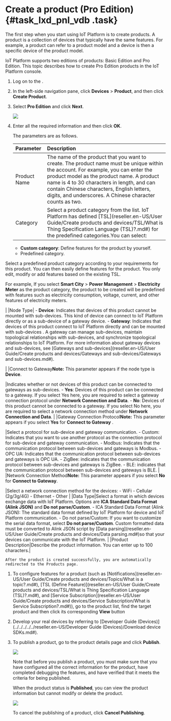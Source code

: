 # Create a product \(Pro Edition\) {#task_lxd_pnl_vdb .task}

The first step when you start using IoT Platform is to create products. A product is a collection of devices that typically have the same features. For example, a product can refer to a product model and a device is then a specific device of the product model.

IoT Platform supports two editions of products: Basic Edition and Pro Edition. This topic describes how to create Pro Edition products in the IoT Platform console.

1.  Log on to the . 
2.  In the left-side navigation pane, click **Devices** \> **Product**, and then click **Create Product**. 
3.  Select **Pro Edition** and click **Next**. 

    ![](http://static-aliyun-doc.oss-cn-hangzhou.aliyuncs.com/assets/img/12827/15469131662362_en-US.jpg)

4.  Enter all the required information and then click **OK**. 

    The parameters are as follows.

    |Parameter|Description|
    |:--------|:----------|
    |Product Name|The name of the product that you want to create. The product name must be unique within the account. For example, you can enter the product model as the product name. A product name is 4 to 30 characters in length, and can contain Chinese characters, English letters, digits, and underscores. A Chinese character counts as two.|
    |Category|Select a product category from the list. IoT Platform has defined [TSL](reseller.en-US/User Guide/Create products and devices/TSL/What is Thing Specification Language (TSL)?.md#) for the predefined categories.You can select:

    -   **Custom category**: Define features for the product by yourself.
    -   Predefined category.

Select a predefined product category according to your requirements for this product. You can then easily define features for the product. You only edit, modify or add features based on the existing TSL.

For example, If you select **Smart City** \> **Power Management** \> **Electricity Meter** as the product category, the product to be created will be predefined with features such as electricity consumption, voltage, current, and other features of electricity meters.

|
    |Node Type|     -   **Device**: Indicates that devices of this product cannot be mounted with sub-devices. This kind of device can connect to IoT Platform directly or as a sub-device of a gateway device.
    -   **Gateway**: Indicates that devices of this product connect to IoT Platform directly and can be mounted with sub-devices . A gateway can manage sub-devices, maintain topological relationships with sub-devices, and synchronize topological relationships to IoT Platform.
 For more information about gateway devices and sub-devices, see [Gateways and sub-devices](reseller.en-US/User Guide/Create products and devices/Gateways and sub-devices/Gateways and sub-devices.md#).

 |
    |Connect to Gateway**Note:** This parameter appears if the node type is **Device**.

|Indicates whether or not devices of this product can be connected to gateways as sub-devices.    -   **Yes**: Devices of this product can be connected to a gateway. If you select Yes here, you are required to select a gateway connection protocol under **Network Connection and Data**.
    -   **No**: Devices of this product cannot be connected to a gateway. If you select No here, you are required to select a network connection method under **Network Connection and Data**.
|
    |Gateway Connection Protocol**Note:** This parameter appears if you select **Yes** for **Connect to Gateway** .

|Select a protocol for sub-device and gateway communication.    -   Custom: Indicates that you want to use another protocol as the connection protocol for sub-device and gateway communication.
    -   Modbus: Indicates that the communication protocol between sub-devices and gateways is Modbus.
    -   OPC UA: Indicates that the communication protocol between sub-devices and gateways is OPC UA.
    -   ZigBee: indicates that the communication protocol between sub-devices and gateways is ZigBee.
    -   BLE: indicates that the communication protocol between sub-devices and gateways is BLE.
|
    |Network Connection Method**Note:** This parameter appears if you select **No** for **Connect to Gateway**.

|Select a network connection method for the devices:    -   WiFi
    -   Cellular \(2g/3g/4G\)
    -   Ethernet
    -   Other
|
    |Data Type|Select a format in which devices exchange data with IoT Platform. Options are **ICA Standard Data Format \(Alink JSON\)** and **Do not parse/Custom**.    -   ICA Standard Data Format \(Alink JSON\): The standard data format defined by IoT Platform for device and IoT Platform communication.
    -   Do not parse/Custom: If you want to customize the serial data format, select **Do not parse/Custom**. Custom formatted data must be converted to Alink JSON script by [Data parsing](reseller.en-US/User Guide/Create products and devices/Data parsing.md#)so that your devices can communicate with the IoT Platform.
|
    |Product Description|Describe the product information. You can enter up to 100 characters.|

    After the product is created successfully, you are automatically redirected to the Products page.


1.  To configure features for a product \(such as [Notifications](reseller.en-US/User Guide/Create products and devices/Topics/What is a topic?.md#), [TSL \(Define Feature\)](reseller.en-US/User Guide/Create products and devices/TSL/What is Thing Specification Language (TSL)?.md#), and [Service Subscription](reseller.en-US/User Guide/Create products and devices/Service Subscription/What is Service Subscription?.md#)\), go to the product list, find the target product and then click its corresponding **View** button
2.  Develop your real devices by referring to [Developer Guide \(Devices\)](../../../../../reseller.en-US/Developer Guide (Devices)/Download device SDKs.md#).
3.  To publish a product, go to the product details page and click **Publish**.

    ![](http://static-aliyun-doc.oss-cn-hangzhou.aliyuncs.com/assets/img/12827/154691316613396_en-US.png)

    Note that before you publish a product, you must make sure that you have configured all the correct information for the product, have completed debugging the features, and have verified that it meets the criteria for being published.

    When the product status is **Published**, you can view the product information but cannot modify or delete the product.

    ![](http://static-aliyun-doc.oss-cn-hangzhou.aliyuncs.com/assets/img/12827/154691316713395_en-US.png)

    To cancel the publishing of a product, click **Cancel Publishing**.


